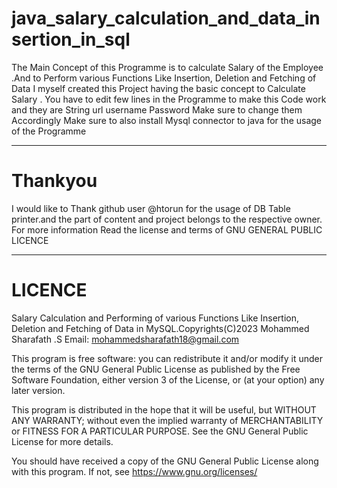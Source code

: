 # java_salary_calculation_and_data_insertion_in_sql
The Main Concept of this Programme is to calculate Salary of the Employee .And to Perform various Functions Like Insertion, Deletion and Fetching of Data 
I myself created this Project having the basic concept to Calculate Salary .
You have to edit few lines in the Programme to make this Code work and they are 
String url 
username 
Password 
Make sure to change them Accordingly 
Make sure to also install Mysql connector to java for the usage of the Programme 

***************************
# Thankyou 

I would like to Thank github user @htorun for the usage of DB Table printer.and the part of content and project belongs to the respective owner. For more information Read the license and terms of GNU GENERAL PUBLIC LICENCE 
***************************
# LICENCE

Salary Calculation and Performing of various Functions Like Insertion, Deletion and Fetching of Data in MySQL.Copyrights(C)2023 Mohammed Sharafath .S
Email: mohammedsharafath18@gmail.com


This program is free software: you can redistribute it and/or modify it under the terms of the GNU General Public License as published by the Free Software Foundation, either version 3 of the License, or (at your option) any later version.

This program is distributed in the hope that it will be useful, but WITHOUT ANY WARRANTY; without even the implied warranty of MERCHANTABILITY or FITNESS FOR A PARTICULAR PURPOSE. See the GNU General Public License for more details.

You should have received a copy of the GNU General Public License along with this program. If not, see https://www.gnu.org/licenses/
